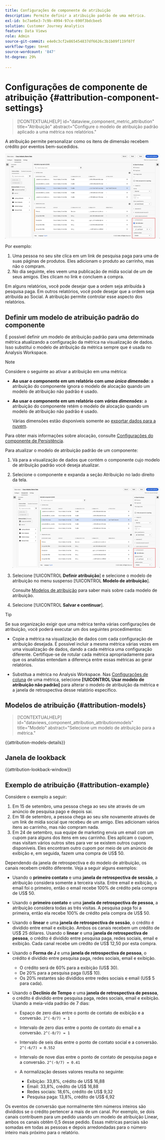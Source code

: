 ```yaml
---
title: Configurações de componente de atribuição
description: Permite definir a atribuição padrão de uma métrica.
exl-id: bc7ae6e3-7c9b-4994-97ce-690f3bdcbee5
solution: Customer Journey Analytics
feature: Data Views
role: Admin
source-git-commit: e4e0c3cf2e865454837df6626c3b1b09f119f07f
workflow-type: tm+mt
source-wordcount: '847'
ht-degree: 29%

---
```


# Configurações de componente de atribuição {#attribution-component-settings}

<!-- markdownlint-disable MD034 -->

>[!CONTEXTUALHELP]
>id="dataview_component_metric_attribution"
>title="Atribuição"
>abstract="Configure o modelo de atribuição padrão aplicado a uma métrica nos relatórios."

<!-- markdownlint-enable MD034 -->


A atribuição permite personalizar como os itens de dimensão recebem crédito por eventos bem-sucedidos.

![Janela de visualizações de dados destacando a opção Definir atribuição](../assets/attribution-settings.png)

Por exemplo:

1. Uma pessoa no seu site clica em um link de pesquisa paga para uma de suas páginas de produtos. Eles adicionam o produto ao carrinho, mas não o compram.
2. No dia seguinte, eles veem uma publicação de mídia social de um de seus amigos. Eles clicam no link e concluem a compra.

Em alguns relatórios, você pode desejar que a ordem seja atribuída à pesquisa paga. Em outros relatórios, você pode desejar que a ordem seja atribuída ao Social. A atribuição permite controlar esse aspecto dos relatórios.

## Definir um modelo de atribuição padrão do componente

É possível definir um modelo de atribuição padrão para uma determinada métrica atualizando a configuração da métrica na visualização de dados. Isso substitui o modelo de atribuição da métrica sempre que é usada no Analysis Workspace.

>[!NOTE]
>
>Considere o seguinte ao ativar a atribuição em uma métrica:
>
>* **Ao usar o componente em um relatório com *uma única dimensão*:** a atribuição do componente ignora o modelo de alocação quando um modelo de atribuição não padrão é usado.
>
>* **Ao usar o componente em um relatório com *várias dimensões*:** a atribuição do componente retém o modelo de alocação quando um modelo de atribuição não padrão é usado.
>
>   Várias dimensões estão disponíveis somente ao [exportar dados para a nuvem](/help/analysis-workspace/export/export-cloud.md).
>
> Para obter mais informações sobre alocação, consulte [Configurações do componente de Persistência](/help/data-views/component-settings/persistence.md).

Para atualizar o modelo de atribuição padrão de um componente:

1. Vá para a visualização de dados que contém o componente cujo modelo de atribuição padrão você deseja atualizar.

1. Selecione o componente e expanda a seção Atribuição no lado direito da tela.

   ![Janela de visualizações de dados destacando a opção Definir atribuição](../assets/attribution-settings.png)

1. Selecione [!UICONTROL **Definir atribuição**] e selecione o modelo de atribuição no menu suspenso [!UICONTROL **Modelo de atribuição**].

   Consulte [Modelos de atribuição](#attribution-models) para saber mais sobre cada modelo de atribuição.

1. Selecione [!UICONTROL **Salvar e continuar**].

>[!TIP]
>
>Se sua organização exigir que uma métrica tenha várias configurações de atribuição, você poderá executar um dos seguintes procedimentos:
>
> * Copie a métrica na visualização de dados com cada configuração de atribuição desejada. É possível incluir a mesma métrica várias vezes em uma visualização de dados, dando a cada métrica uma configuração diferente. Certifique-se de rotular cada métrica apropriadamente para que os analistas entendam a diferença entre essas métricas ao gerar relatórios.
>
> * Substitua a métrica no Analysis Workspace. Nas [Configurações de coluna](/help/analysis-workspace/visualizations/freeform-table/column-row-settings/column-settings.md) de uma métrica, selecione **[!UICONTROL Usar modelo de atribuição não padrão]** para alterar o modelo de atribuição da métrica e a janela de retrospectiva desse relatório específico.

## Modelos de atribuição {#attribution-models}

<!-- markdownlint-disable MD034 -->

>[!CONTEXTUALHELP]
>id="dataviews_component_attribution_attributionmodels"
>title="Modelo"
>abstract="Selecione um modelo de atribuição para a métrica."

<!-- markdownlint-enable MD034 -->

{{attribution-models-details}}


## Janela de lookback

{{attribution-lookback-window}}



## Exemplo de atribuição {#attribution-example}

Considere o exemplo a seguir:

1. Em 15 de setembro, uma pessoa chega ao seu site através de um anúncio de pesquisa pago e depois sai.
1. Em 18 de setembro, a pessoa chega ao seu site novamente através de um link de mídia social que recebeu de um amigo. Eles adicionam vários itens ao carrinho, mas não compram nada.
1. Em 24 de setembro, sua equipe de marketing envia um email com um cupom para alguns dos itens em seu carrinho. Eles aplicam o cupom, mas visitam vários outros sites para ver se existem outros cupons disponíveis. Eles encontram outro cupom por meio de um anúncio de exibição e, em seguida, fazem uma compra de US$ 50.

Dependendo da janela de retrospectiva e do modelo de atribuição, os canais recebem crédito diferente. Veja a seguir alguns exemplos:

* Usando o **primeiro contato** e uma **janela de retrospectiva de sessão**, a atribuição considera somente a terceira visita. Entre email e exibição, o email foi o primeiro, então o email recebe 100% de crédito pela compra de US$ 50.

* Usando o **primeiro contato** e uma **janela de retrospectiva de pessoa**, a atribuição considera todas as três visitas. A pesquisa paga foi a primeira, então ela recebe 100% de crédito pela compra de US$ 50.

* Usando o **linear** e uma **janela de retrospectiva de sessão**, o crédito é dividido entre email e exibição. Ambos os canais recebem um crédito de US$ 25 dólares.
Usando o **linear** e uma **janela de retrospectiva de pessoa**, o crédito é dividido entre pesquisa paga, redes sociais, email e exibição. Cada canal recebe um crédito de US$ 12,50 por esta compra.

* Usando o **Forma de J** e uma **janela de retrospectiva de pessoa**, o crédito é dividido entre pesquisa paga, redes sociais, email e exibição.

   * O crédito será de 60% para a exibição (US$ 30).
   * De 20% para a pesquisa paga (US$ 10).
   * Os 20% restantes são divididos entre redes sociais e email (US$ 5 para cada).

* Usando o **Declínio de Tempo** e uma **janela de retrospectiva de pessoa**, o crédito é dividido entre pesquisa paga, redes sociais, email e exibição. Usando a meia-vida padrão de 7 dias:

   * Espaço de zero dias entre o ponto de contato de exibição e a conversão. `2^(-0/7) = 1`
   * Intervalo de zero dias entre o ponto de contato do email e a conversão. `2^(-0/7) = 1`
   * Intervalo de seis dias entre o ponto de contato social e a conversão. `2^(-6/7) = 0.552`
   * Intervalo de nove dias entre o ponto de contato de pesquisa paga e a conversão. `2^(-9/7) = 0.41`
   * A normalização desses valores resulta no seguinte:

      * Exibição: 33,8%, crédito de US$ 16,88
      * Email: 33,8%, crédito de US$ 16,88
      * Redes sociais: 18,6%, crédito de US$ 9,32
      * Pesquisa paga: 13,8%, crédito de US$ 6,92

Os eventos de conversão que normalmente têm números inteiros são divididos se o crédito pertencer a mais de um canal. Por exemplo, se dois canais contribuem para um pedido usando um modelo de atribuição Linear, ambos os canais obtêm 0,5 desse pedido. Essas métricas parciais são somadas em todas as pessoas e depois arredondadas para o número inteiro mais próximo para o relatório.


